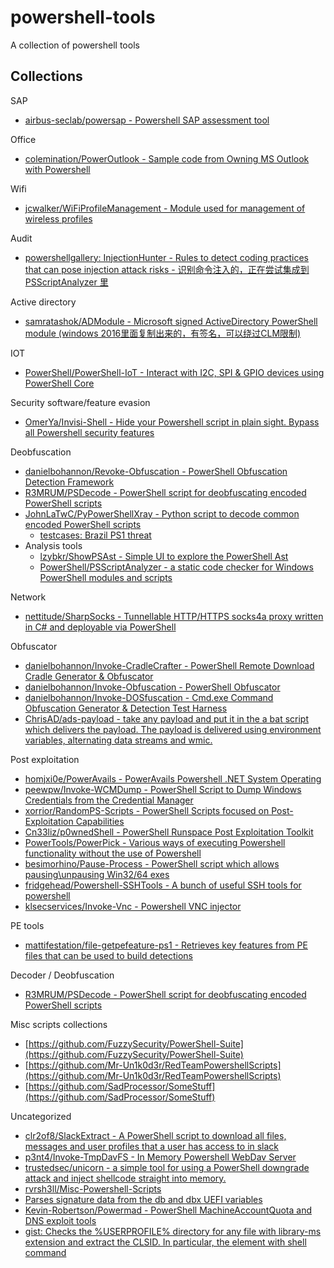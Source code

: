 # powershell-tools

A collection of powershell tools

## Collections

SAP

* [airbus-seclab/powersap - Powershell SAP assessment tool](https://github.com/airbus-seclab/powersap)

Office

* [colemination/PowerOutlook - Sample code from Owning MS Outlook with Powershell](https://github.com/colemination/PowerOutlook)

Wifi

* [jcwalker/WiFiProfileManagement - Module used for management of wireless profiles](https://github.com/jcwalker/WiFiProfileManagement)

Audit

* [powershellgallery: InjectionHunter - Rules to detect coding practices that can pose injection attack risks - 识别命令注入的，正在尝试集成到 PSScriptAnalyzer 里](https://www.powershellgallery.com/packages/InjectionHunter/1.0.0#manual-download)

Active directory

* [samratashok/ADModule - Microsoft signed ActiveDirectory PowerShell module (windows 2016里面复制出来的，有签名，可以绕过CLM限制)](https://github.com/samratashok/ADModule)

IOT

* [PowerShell/PowerShell-IoT - Interact with I2C, SPI & GPIO devices using PowerShell Core](https://github.com/PowerShell/PowerShell-IoT)

Security software/feature evasion

* [OmerYa/Invisi-Shell - Hide your Powershell script in plain sight. Bypass all Powershell security features](https://github.com/OmerYa/Invisi-Shell)

Deobfuscation

* [danielbohannon/Revoke-Obfuscation - PowerShell Obfuscation Detection Framework](https://github.com/danielbohannon/Revoke-Obfuscation)
* [R3MRUM/PSDecode - PowerShell script for deobfuscating encoded PowerShell scripts](https://github.com/R3MRUM/PSDecode)
* [JohnLaTwC/PyPowerShellXray - Python script to decode common encoded PowerShell scripts](https://github.com/JohnLaTwC/PyPowerShellXray)
  * [testcases: Brazil PS1 threat](https://gist.github.com/JohnLaTwC/0742432fad30cd00ccb4ae742a703e3e)
* Analysis tools
  * [lzybkr/ShowPSAst - Simple UI to explore the PowerShell Ast](https://github.com/lzybkr/ShowPSAst)
  * [PowerShell/PSScriptAnalyzer - a static code checker for Windows PowerShell modules and scripts](https://github.com/PowerShell/PSScriptAnalyzer)

Network

* [nettitude/SharpSocks - Tunnellable HTTP/HTTPS socks4a proxy written in C# and deployable via PowerShell](https://github.com/nettitude/SharpSocks)

Obfuscator

* [danielbohannon/Invoke-CradleCrafter - PowerShell Remote Download Cradle Generator & Obfuscator](https://github.com/danielbohannon/Invoke-CradleCrafter)
* [danielbohannon/Invoke-Obfuscation - PowerShell Obfuscator](https://github.com/danielbohannon/Invoke-Obfuscation)
* [danielbohannon/Invoke-DOSfuscation - Cmd.exe Command Obfuscation Generator & Detection Test Harness](https://github.com/danielbohannon/Invoke-DOSfuscation)
* [ChrisAD/ads-payload - take any payload and put it in the a bat script which delivers the payload. The payload is delivered using environment variables, alternating data streams and wmic.](https://github.com/ChrisAD/ads-payload)

Post exploitation

* [homjxi0e/PowerAvails - PowerAvails Powershell .NET System Operating](https://github.com/homjxi0e/PowerAvails)
* [peewpw/Invoke-WCMDump - PowerShell Script to Dump Windows Credentials from the Credential Manager](https://github.com/peewpw/Invoke-WCMDump)
* [xorrior/RandomPS-Scripts - PowerShell Scripts focused on Post-Exploitation Capabilities](https://github.com/xorrior/RandomPS-Scripts)
* [Cn33liz/p0wnedShell - PowerShell Runspace Post Exploitation Toolkit](https://github.com/Cn33liz/p0wnedShell)
* [PowerTools/PowerPick - Various ways of executing Powershell functionality without the use of Powershell](https://github.com/PowerShellEmpire/PowerTools/tree/master/PowerPick)
* [besimorhino/Pause-Process - PowerShell script which allows pausing\unpausing Win32/64 exes](https://github.com/besimorhino/Pause-Process)
* [fridgehead/Powershell-SSHTools - A bunch of useful SSH tools for powershell](https://github.com/fridgehead/Powershell-SSHTools)
* [klsecservices/Invoke-Vnc - Powershell VNC injector](https://github.com/klsecservices/Invoke-Vnc)

PE tools

* [mattifestation/file-getpefeature-ps1 - Retrieves key features from PE files that can be used to build detections](https://gist.github.com/mattifestation/3dc9ece6ee04be62ec8df16bf1047436#file-getpefeature-ps1)

Decoder / Deobfuscation

* [R3MRUM/PSDecode - PowerShell script for deobfuscating encoded PowerShell scripts](https://github.com/R3MRUM/PSDecode)

Misc scripts collections

* [https://github.com/FuzzySecurity/PowerShell-Suite](https://github.com/FuzzySecurity/PowerShell-Suite)
* [https://github.com/Mr-Un1k0d3r/RedTeamPowershellScripts](https://github.com/Mr-Un1k0d3r/RedTeamPowershellScripts)
* [https://github.com/SadProcessor/SomeStuff](https://github.com/SadProcessor/SomeStuff)

Uncategorized

* [clr2of8/SlackExtract - A PowerShell script to download all files, messages and user profiles that a user has access to in slack](https://github.com/clr2of8/SlackExtract)
* [p3nt4/Invoke-TmpDavFS - In Memory Powershell WebDav Server](https://github.com/p3nt4/Invoke-TmpDavFS)
* [trustedsec/unicorn - a simple tool for using a PowerShell downgrade attack and inject shellcode straight into memory.](https://github.com/trustedsec/unicorn)
* [rvrsh3ll/Misc-Powershell-Scripts](https://github.com/rvrsh3ll/Misc-Powershell-Scripts)
* [Parses signature data from the db and dbx UEFI variables](https://gist.github.com/mattifestation/1a0f93714ddbabdbac4ad6bcc0f311f3)
* [Kevin-Robertson/Powermad - PowerShell MachineAccountQuota and DNS exploit tools](https://github.com/Kevin-Robertson/Powermad)
* [gist: Checks the %USERPROFILE% directory for any file with library-ms extension and extract the CLSID. In particular, the <url> element with shell command](https://gist.github.com/countercept/6890be67e09ba3daed38fa7aa6298fdf)



